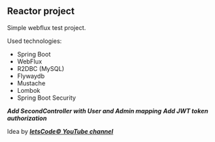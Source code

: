 ## Reactor project

Simple webflux test project.

Used technologies:

- Spring Boot
- WebFlux
- R2DBC (MySQL)
- Flywaydb
- Mustache
- Lombok
- Spring Boot Security


***Add SecondController with User and Admin mapping***
***Add JWT token authorization***

Idea by [***letsCode© YouTube channel***](https://www.youtube.com/channel/UC1g3kT0ZcSXt4_ZyJOshKJQ)